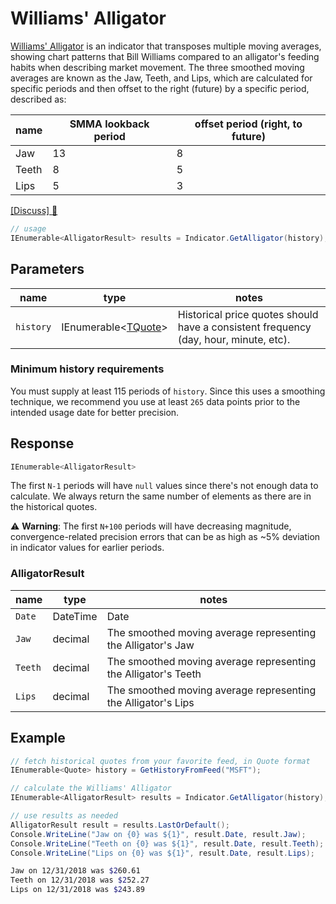# Williams' Alligator

[Williams' Alligator](https://www.investopedia.com/articles/trading/072115/exploring-williams-alligator-indicator.asp) is an indicator that transposes multiple moving averages, showing chart patterns that Bill Williams compared to an alligator's feeding habits when describing market movement. The three smoothed moving averages are known as the Jaw, Teeth, and Lips, which are calculated for specific periods and then offset to the right (future) by a specific period, described as:

| name | SMMA lookback period | offset period (right, to future)
| -- |-- |--
| Jaw | 13 | 8
| Teeth | 8 | 5 
| Lips | 5 | 3

[[Discuss] :speech_balloon:](https://github.com/DaveSkender/Stock.Indicators/discussions/385 "Community discussion about this indicator")

```csharp
// usage
IEnumerable<AlligatorResult> results = Indicator.GetAlligator(history);
```

## Parameters

| name | type | notes
| -- |-- |--
| `history` | IEnumerable\<[TQuote](../../docs/GUIDE.md#historical-quotes)\> | Historical price quotes should have a consistent frequency (day, hour, minute, etc).

### Minimum history requirements

You must supply at least 115 periods of `history`. Since this uses a smoothing technique, we recommend you use at least `265` data points prior to the intended usage date for better precision.

## Response

```csharp
IEnumerable<AlligatorResult>
```

The first `N-1` periods will have `null` values since there's not enough data to calculate.  We always return the same number of elements as there are in the historical quotes.

:warning: **Warning**: The first `N+100` periods will have decreasing magnitude, convergence-related precision errors that can be as high as ~5% deviation in indicator values for earlier periods.

### AlligatorResult

| name | type | notes
| -- |-- |--
| `Date` | DateTime | Date
| `Jaw` | decimal | The smoothed moving average representing the Alligator's Jaw
| `Teeth` | decimal | The smoothed moving average representing the Alligator's Teeth
| `Lips` | decimal | The smoothed moving average representing the Alligator's Lips

## Example

```csharp
// fetch historical quotes from your favorite feed, in Quote format
IEnumerable<Quote> history = GetHistoryFromFeed("MSFT");

// calculate the Williams' Alligator
IEnumerable<AlligatorResult> results = Indicator.GetAlligator(history);

// use results as needed
AlligatorResult result = results.LastOrDefault();
Console.WriteLine("Jaw on {0} was ${1}", result.Date, result.Jaw);
Console.WriteLine("Teeth on {0} was ${1}", result.Date, result.Teeth);
Console.WriteLine("Lips on {0} was ${1}", result.Date, result.Lips);
```

```bash
Jaw on 12/31/2018 was $260.61
Teeth on 12/31/2018 was $252.27
Lips on 12/31/2018 was $243.89
```
